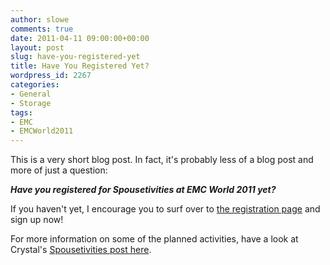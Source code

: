 ```yaml
---
author: slowe
comments: true
date: 2011-04-11 09:00:00+00:00
layout: post
slug: have-you-registered-yet
title: Have You Registered Yet?
wordpress_id: 2267
categories:
- General
- Storage
tags:
- EMC
- EMCWorld2011
---
```


This is a very short blog post. In fact, it's probably less of a blog post and more of just a question:

**_Have you registered for Spousetivities at EMC World 2011 yet?_**

If you haven't yet, I encourage you to surf over to [the registration page](http://emcworldspousetivities2011.eventbrite.com/) and sign up now!

For more information on some of the planned activities, have a look at Crystal's [Spousetivities post here](http://spousetivities.com/2011/03/registration-open-for-emc-world-spoustetivities-2011/).
